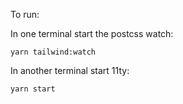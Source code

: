 To run:

In one terminal start the postcss watch:

```
yarn tailwind:watch
```

In another terminal start 11ty:

```
yarn start
```
